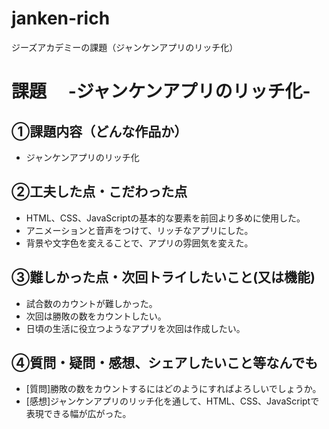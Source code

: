 # janken-rich
ジーズアカデミーの課題（ジャンケンアプリのリッチ化）
# 課題　 -ジャンケンアプリのリッチ化-

## ①課題内容（どんな作品か）
- ジャンケンアプリのリッチ化

## ②工夫した点・こだわった点
- HTML、CSS、JavaScriptの基本的な要素を前回より多めに使用した。
- アニメーションと音声をつけて、リッチなアプリにした。
- 背景や文字色を変えることで、アプリの雰囲気を変えた。

## ③難しかった点・次回トライしたいこと(又は機能)
- 試合数のカウントが難しかった。
- 次回は勝敗の数をカウントしたい。
- 日頃の生活に役立つようなアプリを次回は作成したい。

## ④質問・疑問・感想、シェアしたいこと等なんでも
- [質問]勝敗の数をカウントするにはどのようにすればよろしいでしょうか。
- [感想]ジャンケンアプリのリッチ化を通して、HTML、CSS、JavaScriptで表現できる幅が広がった。

